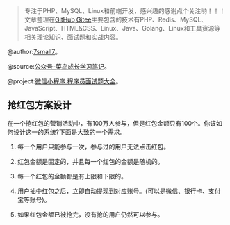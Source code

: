 > 专注于PHP、MySQL、Linux和前端开发，感兴趣的感谢点个关注哟！！！文章整理在[GitHub](https://github.com/7small7),[Gitee](https://gitee.com/bruce_qiq)主要包含的技术有PHP、Redis、MySQL、JavaScript、HTML&CSS、Linux、Java、Golang、Linux和工具资源等相关理论知识、面试题和实战内容。

@author:[7small7](https://github.com/7small7)。

@source:[公众号-菜鸟成长学习笔记](/site/)。

@project:[微信小程序 程序员面试题大全](/site/)。


## 抢红包方案设计

在一个抢红包的营销活动中，有100万人参与，但是红包金额只有100个。你该如何设计这一的系统?下面是大致的一个需求。

1. 每一个用户只能参与一次，参与过的用户无法点击红包。

2. 红包金额是固定的，并且每一个红包的金额是随机的。

3. 每一个红包的金额都是有上限和下限的。

4. 用户抽中红包之后，立即自动提现到对应账号。(可以是微信、银行卡、支付宝等账号)。

5. 如果红包金额已被抢完，没有抢的用户仍然可以参与。